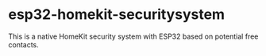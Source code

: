 # esp32-homekit-securitysystem
This is a native HomeKit security system with ESP32 based on potential free contacts.
